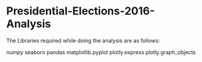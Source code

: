 # Presidential-Elections-2016-Analysis

The Libraries required while doing the analysis are as follows:

numpy 
seaborn 
pandas 
matplotlib.pyplot 
plotly.express
plotly.graph_objects
